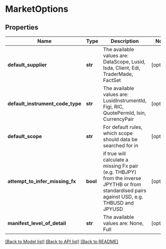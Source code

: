 # MarketOptions

## Properties
Name | Type | Description | Notes
------------ | ------------- | ------------- | -------------
**default_supplier** | **str** | The available values are: DataScope, Lusid, Isda, Client, Edi, TraderMade, FactSet | [optional] 
**default_instrument_code_type** | **str** | The available values are: LusidInstrumentId, Figi, RIC, QuotePermId, Isin, CurrencyPair | [optional] 
**default_scope** | **str** | For default rules, which scope should data be searched for in | [optional] 
**attempt_to_infer_missing_fx** | **bool** | if true will calculate a missing Fx pair (e.g. THBJPY) from the inverse JPYTHB or from standardised pairs against USD, e.g. THBUSD and JPYUSD | [optional] 
**manifest_level_of_detail** | **str** | The available values are: None, Full | [optional] 

[[Back to Model list]](../README.md#documentation-for-models) [[Back to API list]](../README.md#documentation-for-api-endpoints) [[Back to README]](../README.md)


